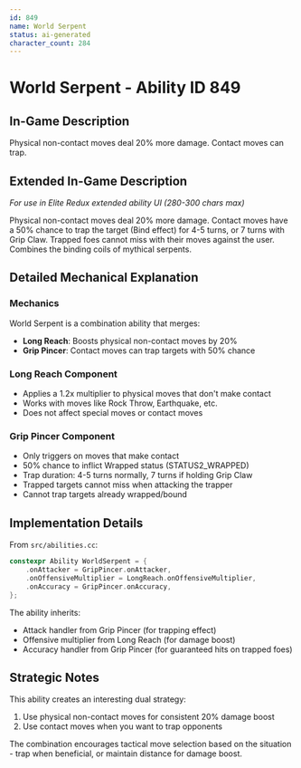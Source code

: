 ```yaml
---
id: 849
name: World Serpent
status: ai-generated
character_count: 284
---
```


# World Serpent - Ability ID 849

## In-Game Description
Physical non-contact moves deal 20% more damage. Contact moves can trap.

## Extended In-Game Description
*For use in Elite Redux extended ability UI (280-300 chars max)*

Physical non-contact moves deal 20% more damage. Contact moves have a 50% chance to trap the target (Bind effect) for 4-5 turns, or 7 turns with Grip Claw. Trapped foes cannot miss with their moves against the user. Combines the binding coils of mythical serpents.

## Detailed Mechanical Explanation

### Mechanics

World Serpent is a combination ability that merges:
- **Long Reach**: Boosts physical non-contact moves by 20%
- **Grip Pincer**: Contact moves can trap targets with 50% chance

### Long Reach Component
- Applies a 1.2x multiplier to physical moves that don't make contact
- Works with moves like Rock Throw, Earthquake, etc.
- Does not affect special moves or contact moves

### Grip Pincer Component
- Only triggers on moves that make contact
- 50% chance to inflict Wrapped status (STATUS2_WRAPPED)
- Trap duration: 4-5 turns normally, 7 turns if holding Grip Claw
- Trapped targets cannot miss when attacking the trapper
- Cannot trap targets already wrapped/bound

## Implementation Details

From `src/abilities.cc`:
```cpp
constexpr Ability WorldSerpent = {
    .onAttacker = GripPincer.onAttacker,
    .onOffensiveMultiplier = LongReach.onOffensiveMultiplier,
    .onAccuracy = GripPincer.onAccuracy,
};
```

The ability inherits:
- Attack handler from Grip Pincer (for trapping effect)
- Offensive multiplier from Long Reach (for damage boost)
- Accuracy handler from Grip Pincer (for guaranteed hits on trapped foes)

## Strategic Notes

This ability creates an interesting dual strategy:
1. Use physical non-contact moves for consistent 20% damage boost
2. Use contact moves when you want to trap opponents

The combination encourages tactical move selection based on the situation - trap when beneficial, or maintain distance for damage boost.